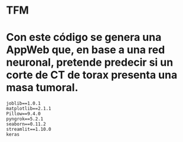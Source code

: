# TFM

# Con este código se genera una AppWeb que, en base a una red neuronal, pretende predecir si un corte de CT de torax presenta una masa tumoral.

```
joblib==1.0.1
matplotlib==2.1.1
Pillow==9.4.0
pyngrok==5.2.1
seaborn==0.11.2
streamlit==1.10.0
keras
```
